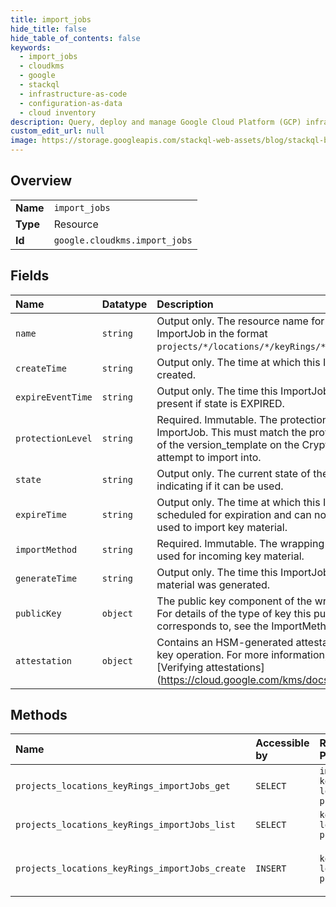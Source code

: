```yaml
---
title: import_jobs
hide_title: false
hide_table_of_contents: false
keywords:
  - import_jobs
  - cloudkms
  - google    
  - stackql
  - infrastructure-as-code
  - configuration-as-data
  - cloud inventory
description: Query, deploy and manage Google Cloud Platform (GCP) infrastructure and resources using SQL
custom_edit_url: null
image: https://storage.googleapis.com/stackql-web-assets/blog/stackql-blog-post-featured-image.png
---
```

  
    

## Overview
<table><tbody>
<tr><td><b>Name</b></td><td><code>import_jobs</code></td></tr>
<tr><td><b>Type</b></td><td>Resource</td></tr>
<tr><td><b>Id</b></td><td><code>google.cloudkms.import_jobs</code></td></tr>
</tbody></table>

## Fields
| Name | Datatype | Description |
|:-----|:---------|:------------|
| `name` | `string` | Output only. The resource name for this ImportJob in the format `projects/*/locations/*/keyRings/*/importJobs/*`. |
| `createTime` | `string` | Output only. The time at which this ImportJob was created. |
| `expireEventTime` | `string` | Output only. The time this ImportJob expired. Only present if state is EXPIRED. |
| `protectionLevel` | `string` | Required. Immutable. The protection level of the ImportJob. This must match the protection_level of the version_template on the CryptoKey you attempt to import into. |
| `state` | `string` | Output only. The current state of the ImportJob, indicating if it can be used. |
| `expireTime` | `string` | Output only. The time at which this ImportJob is scheduled for expiration and can no longer be used to import key material. |
| `importMethod` | `string` | Required. Immutable. The wrapping method to be used for incoming key material. |
| `generateTime` | `string` | Output only. The time this ImportJob's key material was generated. |
| `publicKey` | `object` | The public key component of the wrapping key. For details of the type of key this public key corresponds to, see the ImportMethod. |
| `attestation` | `object` | Contains an HSM-generated attestation about a key operation. For more information, see [Verifying attestations] (https://cloud.google.com/kms/docs/attest-key). |
## Methods
| Name | Accessible by | Required Params | Description |
|:-----|:--------------|:----------------|:------------|
| `projects_locations_keyRings_importJobs_get` | `SELECT` | `importJobsId, keyRingsId, locationsId, projectsId` | Returns metadata for a given ImportJob. |
| `projects_locations_keyRings_importJobs_list` | `SELECT` | `keyRingsId, locationsId, projectsId` | Lists ImportJobs. |
| `projects_locations_keyRings_importJobs_create` | `INSERT` | `keyRingsId, locationsId, projectsId` | Create a new ImportJob within a KeyRing. ImportJob.import_method is required. |
